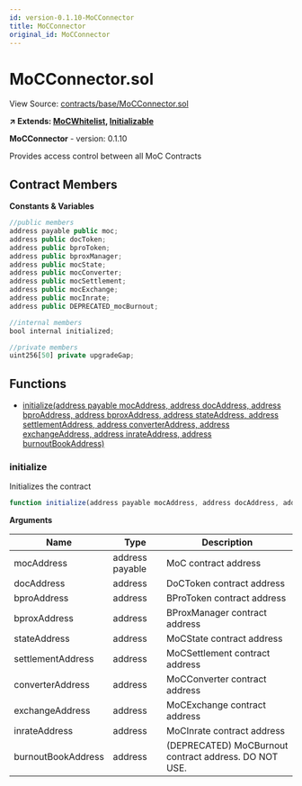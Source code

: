 ```yaml
---
id: version-0.1.10-MoCConnector
title: MoCConnector
original_id: MoCConnector
---
```


# MoCConnector.sol

View Source: [contracts/base/MoCConnector.sol](../../contracts/base/MoCConnector.sol)

**↗ Extends: [MoCWhitelist](MoCWhitelist.md), [Initializable](Initializable.md)**

**MoCConnector** - version: 0.1.10

Provides access control between all MoC Contracts

## Contract Members
**Constants & Variables**

```js
//public members
address payable public moc;
address public docToken;
address public bproToken;
address public bproxManager;
address public mocState;
address public mocConverter;
address public mocSettlement;
address public mocExchange;
address public mocInrate;
address public DEPRECATED_mocBurnout;

//internal members
bool internal initialized;

//private members
uint256[50] private upgradeGap;

```

## Functions

- [initialize(address payable mocAddress, address docAddress, address bproAddress, address bproxAddress, address stateAddress, address settlementAddress, address converterAddress, address exchangeAddress, address inrateAddress, address burnoutBookAddress)](#initialize)

### initialize

Initializes the contract

```js
function initialize(address payable mocAddress, address docAddress, address bproAddress, address bproxAddress, address stateAddress, address settlementAddress, address converterAddress, address exchangeAddress, address inrateAddress, address burnoutBookAddress) public nonpayable initializer 
```

**Arguments**

| Name        | Type           | Description  |
| ------------- |------------- | -----|
| mocAddress | address payable | MoC contract address | 
| docAddress | address | DoCToken contract address | 
| bproAddress | address | BProToken contract address | 
| bproxAddress | address | BProxManager contract address | 
| stateAddress | address | MoCState contract address | 
| settlementAddress | address | MoCSettlement contract address | 
| converterAddress | address | MoCConverter contract address | 
| exchangeAddress | address | MoCExchange contract address | 
| inrateAddress | address | MoCInrate contract address | 
| burnoutBookAddress | address | (DEPRECATED) MoCBurnout contract address. DO NOT USE. | 

